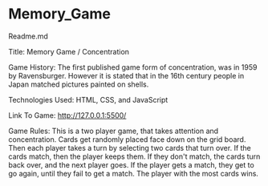 # Memory_Game
Readme.md

Title: Memory Game / Concentration

Game History: The first published game form of concentration, was in 1959 by Ravensburger. However it is stated that in the 16th century people in Japan matched pictures painted on shells.

Technologies Used: HTML, CSS, and JavaScript

Link To Game: http://127.0.0.1:5500/

Game Rules: This is a two player game, that takes attention and concentration. Cards get randomly placed face down on the grid board. Then each player takes a turn by selecting two cards that turn over. If the cards match, then the player keeps them. If they don't match, the cards turn back over, and the next player goes. If the player gets a match, they get to go again, until they fail to get a match. The player with the most cards wins.
